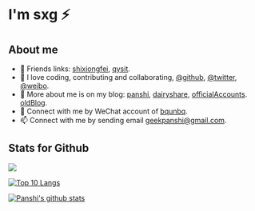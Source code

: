 # I'm sxg ⚡

## About me

- 🌱 Friends links: [shixiongfei](https://github.com/shixiongfei), [qysit](http://www.qysit.com/).
- 🚀 I love coding, contributing and collaborating, [@github](https://github.com/xingangshi), [@twitter](http://twitter.com/geekpanshi), [@weibo](https://weibo.com/u/6726260941).
- 📄 More about me is on my blog: [panshi](https://www.geekpanshi.com/panshi/), [dairyshare](https://www.geekpanshi.com/diaryshare), [officialAccounts](https://raw.githubusercontent.com/xingangshi/xingangshi/master/pics/mp.png). [oldBlog](https://www.geekpanshi.com).
- 💬 Connect with me by WeChat account of [bqunbq](https://nas.qysit.com:2046/geekpanshi/panshi_imgs/-/raw/main/images/about/panshidushuhui.png).
- 📫 Connect with me by sending email [geekpanshi@gmail.com](mailto:geekpanshi@gmail.com).

## Stats for Github

<a href="https://github-readme-streak-stats.herokuapp.com/?user=xingangshi&theme=default&ring=FFB19A&hide_border=false&currStreakNum=F6A085&fire=F6A085&currStreakLabel=F6A085&date_format=%5BY%20%5DM%20j"><img src="https://github-readme-streak-stats.herokuapp.com/?user=xingangshi&theme=default&ring=FFB19A&hide_border=false&currStreakNum=F6A085&fire=F6A085&currStreakLabel=F6A085&date_format=%5BY%20%5DM%20j"></a>

[![Top 10 Langs](https://github-readme-stats.vercel.app/api/top-langs/?username=xingangshi&layout=compact&langs_count=10)](https://github-readme-stats.vercel.app/api/top-langs/?username=xingangshi&layout=compact&langs_count=10)

[![Panshi's github stats](https://github-readme-stats.vercel.app/api?username=xingangshi&count_private=true&show_icons=true&theme=default&show_owner=true)](https://github-readme-stats.vercel.app/api?username=xingangshi&count_private=true&show_icons=true&theme=default&show_owner=true)

